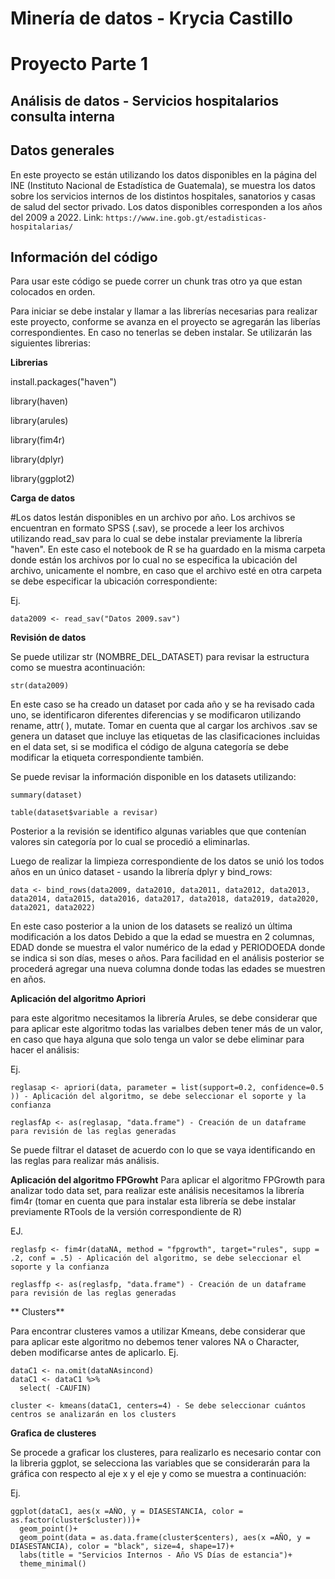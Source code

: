 # Minería de datos - Krycia Castillo 

## 

# Proyecto Parte 1
## Análisis de datos - Servicios hospitalarios consulta interna

## Datos generales
En este proyecto se están utilizando los datos disponibles en la página del INE (Instituto Nacional de Estadística de Guatemala), se muestra los datos sobre los servicios internos de los distintos hospitales, sanatorios y casas de salud del sector privado. Los datos disponibles corresponden a los años del 2009 a 2022. Link: `https://www.ine.gob.gt/estadisticas-hospitalarias/`

## Información del código 

Para usar este código se puede correr un chunk tras otro ya que estan colocados en orden. 

Para iniciar se debe instalar y llamar a las librerías necesarias para realizar este proyecto, conforme se avanza en el proyecto se agregarán las liberías correspondientes. En caso no tenerlas se deben instalar. Se utilizarán las siguientes librerias:

**Librerias** 

install.packages("haven")

library(haven)

library(arules)

library(fim4r)

library(dplyr)

library(ggplot2)

**Carga de datos**

#Los datos lestán disponibles en un archivo por año. Los archivos se encuentran en formato SPSS (.sav), se procede a leer los archivos utilizando read_sav para lo cual se debe instalar previamente la librería "haven". En este caso el notebook de R se ha guardado en la misma carpeta donde están los archivos por lo cual no se especifica la ubicación del archivo, unicamente el nombre, en caso que el archivo esté en otra carpeta se debe especificar la ubicación correspondiente:

Ej. 

```
data2009 <- read_sav("Datos 2009.sav")
```

**Revisión de datos**

Se puede utilizar str (NOMBRE_DEL_DATASET) para revisar la estructura como se muestra acontinuación:

```
str(data2009)
```

En este caso se ha creado un dataset por cada año y se ha revisado cada uno, se identificaron diferentes diferencias y se modificaron utilizando rename, attr( ), mutate. Tomar en cuenta que al cargar los archivos .sav se genera un dataset que incluye las etiquetas de las clasificaciones incluidas en el data set, si se modifica el código de alguna categoría se debe modificar la etiqueta correspondiente también. 

Se puede revisar la información disponible en los datasets utilizando:
```
summary(dataset)

table(dataset$variable a revisar)
```

Posterior a la revisión se identifico algunas variables que que contenían valores sin categoría por lo cual se procedió a eliminarlas. 

Luego de realizar la limpieza correspondiente de los datos se unió los todos años en un único dataset - usando la librería dplyr y bind_rows:

```
data <- bind_rows(data2009, data2010, data2011, data2012, data2013, data2014, data2015, data2016, data2017, data2018, data2019, data2020, data2021, data2022)
```

En este caso posterior a la union de los datasets se realizó un última modificación a los datos Debido a que la edad se muestra en 2 columnas, EDAD donde se muestra el valor numérico de la edad y PERIODOEDA donde se indica si son días, meses o años. Para facilidad en el análisis posterior se procederá agregar una nueva columna donde todas las edades se muestren en años. 


**Aplicación del algoritmo Apriori**

para este algoritmo necesitamos la librería Arules, se debe considerar que para aplicar este algoritmo todas las varialbes deben tener más de un valor, en caso que haya alguna que solo tenga un valor se debe eliminar para hacer el análisis:

Ej.

```
reglasap <- apriori(data, parameter = list(support=0.2, confidence=0.5 )) - Aplicación del algoritmo, se debe seleccionar el soporte y la confianza

reglasfAp <- as(reglasap, "data.frame") - Creación de un dataframe para revisión de las reglas generadas
```
Se puede filtrar el dataset de acuerdo con lo que se vaya identificando en las reglas para realizar más análisis. 

**Aplicación del algoritmo FPGrowht**
Para aplicar el algoritmo FPGrowth para analizar todo data set, para realizar este análisis necesitamos la librería fim4r (tomar en cuenta que para instalar esta librería se debe instalar previamente RTools de la versión correspondiente de R)

EJ. 
```
reglasfp <- fim4r(dataNA, method = "fpgrowth", target="rules", supp = .2, conf = .5) - Aplicación del algoritmo, se debe seleccionar el soporte y la confianza

reglasffp <- as(reglasfp, "data.frame") - Creación de un dataframe para revisión de las reglas generadas
```

** Clusters**

Para encontrar clusteres vamos a utilizar Kmeans, debe considerar que para aplicar este algoritmo no debemos tener valores NA o Character, deben modificarse antes de aplicarlo. 
Ej. 
```
dataC1 <- na.omit(dataNAsincond)
dataC1 <- dataC1 %>%
  select( -CAUFIN)

cluster <- kmeans(dataC1, centers=4) - Se debe seleccionar cuántos centros se analizarán en los clusters
```

**Grafica de clusteres**

Se procede a graficar los clusteres, para realizarlo es necesario contar con la libreria ggplot, se selecciona las variables que se considerarán para la gráfica con respecto al eje x y el eje y como se muestra a continuación:

Ej. 

```
ggplot(dataC1, aes(x =AÑO, y = DIASESTANCIA, color = as.factor(cluster$cluster)))+
  geom_point()+
  geom_point(data = as.data.frame(cluster$centers), aes(x =AÑO, y = DIASESTANCIA), color = "black", size=4, shape=17)+
  labs(title = "Servicios Internos - Año VS Días de estancia")+
  theme_minimal()
```
